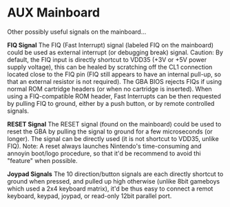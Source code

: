 # AUX Mainboard


Other possibly useful signals on the mainboard\...

**FIQ Signal**
The FIQ (Fast Interrupt) signal (labeled FIQ on the mainboard) could be
used as external interrupt (or debugging break) signal.
Caution: By default, the FIQ input is directly shortcut to VDD35 (+3V or
+5V power supply voltage), this can be healed by scratching off the CL1
connection located close to the FIQ pin (FIQ still appears to have an
internal pull-up, so that an external resistor is not required).
The GBA BIOS rejects FIQs if using normal ROM cartridge headers (or when
no cartridge is inserted). When using a FIQ-compatible ROM header, Fast
Interrupts can be then requested by pulling FIQ to ground, either by a
push button, or by remote controlled signals.

**RESET Signal**
The RESET signal (found on the mainboard) could be used to reset the GBA
by pulling the signal to ground for a few microseconds (or longer). The
signal can be directly used (it is not shortcut to VDD35, unlike FIQ).
Note: A reset always launches Nintendo\'s time-consuming and annoyin
boot/logo procedure, so that it\'d be recommend to avoid thi
\"feature\" when possible.

**Joypad Signals**
The 10 direction/button signals are each directly shortcut to ground
when pressed, and pulled up high otherwise (unlike 8bit gameboys which
used a 2x4 keyboard matrix), it\'d be thus easy to connect a remot
keyboard, keypad, joypad, or read-only 12bit parallel port.




